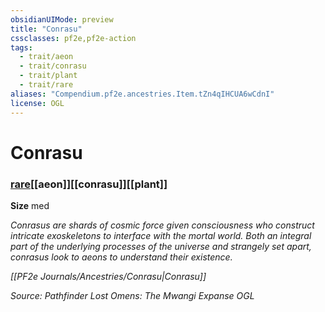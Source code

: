 ```yaml
---
obsidianUIMode: preview
title: "Conrasu"
cssclasses: pf2e,pf2e-action
tags:
  - trait/aeon
  - trait/conrasu
  - trait/plant
  - trait/rare
aliases: "Compendium.pf2e.ancestries.Item.tZn4qIHCUA6wCdnI"
license: OGL
---
```

# Conrasu

### [rare](rare "Rare Rarity Trait")[[aeon]][[conrasu]][[plant]]



**Size** med


_Conrasus are shards of cosmic force given consciousness who construct intricate exoskeletons to interface with the mortal world. Both an integral part of the underlying processes of the universe and strangely set apart, conrasus look to aeons to understand their existence._

_[[PF2e Journals/Ancestries/Conrasu|Conrasu]]_

*Source: Pathfinder Lost Omens: The Mwangi Expanse*
*OGL*